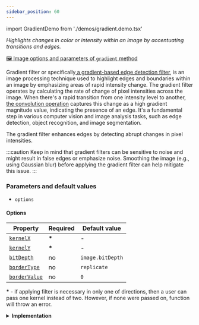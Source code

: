 ```yaml
---
sidebar_position: 60
---
```


import GradientDemo from './demos/gradient.demo.tsx'

_Highlights changes in color or intensity within an image by accentuating transitions and edges._

[🖼️ Image options and parameters of `gradient` method](https://image-js.github.io/image-js-typescript/functions/gradientFilter.html 'link on github.io')

Gradient filter or specifically[ a gradient-based edge detection filter](https://en.wikipedia.org/wiki/Graduated_neutral-density_filter 'Wikipedia link on gradient filter'), is an image processing technique used to highlight edges and boundaries within an image by emphasizing areas of rapid intensity change. The gradient filter operates by calculating the rate of change of pixel intensities across the image. When there's a rapid transition from one intensity level to another, [the convolution operation](../../Glossary.md#convolution 'glossary link on convolution') captures this change as a high gradient magnitude value, indicating the presence of an edge. It's a fundamental step in various computer vision and image analysis tasks, such as edge detection, object recognition, and image segmentation.

<GradientDemo />

The gradient filter enhances edges by detecting abrupt changes in pixel intensities.

:::caution
Keep in mind that gradient filters can be sensitive to noise and might result in false edges or emphasize noise. Smoothing the image (e.g., using Gaussian blur) before applying the gradient filter can help mitigate this issue.
:::

### Parameters and default values

- `options`

#### Options

| Property                                                                                                           | Required | Default value    |
| ------------------------------------------------------------------------------------------------------------------ | -------- | ---------------- |
| [`kernelX`](https://image-js.github.io/image-js-typescript/interfaces/GradientFilterXOptions.html#kernelX)         | **\***   | -                |
| [`kernelY`](https://image-js.github.io/image-js-typescript/interfaces/GradientFilterYOptions.html#kernelY)         | **\***   | -                |
| [`bitDepth`](https://image-js.github.io/image-js-typescript/interfaces/GradientFilterXOptions.html#bitDepth)       | no       | `image.bitDepth` |
| [`borderType`](https://image-js.github.io/image-js-typescript/interfaces/GradientFilterXOptions.html#borderType)   | no       | `replicate`      |
| [`borderValue`](https://image-js.github.io/image-js-typescript/interfaces/GradientFilterXOptions.html#borderValue) | no       | `0`              |

**\*** - if applying filter is necessary in only one of directions, then a user can pass one kernel instead of two. However, if none were passed on, function will throw an error.

<details>
<summary><b>Implementation</b></summary>

Here's how gradient filter is implemented in ImageJS:

_Grayscale Conversion_: Before applying a gradient filter, the color image is converted into [grayscale](./Grayscale.md 'internal link on grayscale filter'). This simplifies the processing by reducing the image to a single channel representing pixel intensities.

_Kernel Operators_: Gradient filter consists of small convolution [kernels](../../Glossary.md#kernel 'glossary link on kernel'). Normally, one for detecting horizontal changes and another for vertical changes, however user might indicate only one kernel to check only one of directions. These kernels are usually 3x3 matrices of numerical weights.

_Convolution Operation_: The gradient filter is applied through a [convolution](../../Glossary.md#convolution 'glossary link on convolution') operation, where the filter kernel slides over the grayscale image. At each position, the convolution operation involves element-wise multiplication of the filter kernel with the corresponding pixels in the image, followed by summing up the results. This sum represents the rate of intensity change (gradient) at that location in the image.

_Gradient Magnitude and Direction_: For each pixel, the gradient magnitude is calculated by combining the results of the horizontal and vertical convolutions. The corresponding values from each convolution are put in square and summed, then put in square root.

_Edge Detection_: The gradient magnitude values are used to identify regions of rapid intensity change, which correspond to edges in the image. Higher gradient magnitude values indicate stronger edges.

:::tip
_Thresholding_: To further refine the edges detected, a [thresholding](../Operations/Threshold.md 'internal link on threshold filter') step is often applied. Pixels with gradient magnitudes below a certain threshold are considered as non-edges, while those above the threshold are considered edges. This helps in reducing noise and emphasizing significant edges.
:::

</details>
